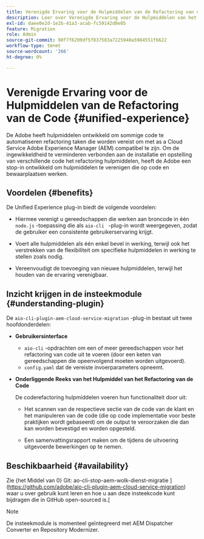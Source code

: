 ```yaml
---
title: Verenigde Ervaring voor de Hulpmiddelen van de Refactoring van de Code
description: Leer over Verenigde Ervaring voor de Hulpmiddelen van het Refactoring van de Code.
exl-id: daee0e2d-1e2b-41a3-acab-fc59142d0e05
feature: Migration
role: Admin
source-git-commit: 90f7f6209df5f837583a7225940a5984551f6622
workflow-type: tm+mt
source-wordcount: '266'
ht-degree: 0%

---
```


# Verenigde Ervaring voor de Hulpmiddelen van de Refactoring van de Code {#unified-experience}

De Adobe heeft hulpmiddelen ontwikkeld om sommige code te automatiseren refactoring taken die worden vereist om met as a Cloud Service Adobe Experience Manager (AEM) compatibel te zijn. Om de ingewikkeldheid te verminderen verbonden aan de installatie en opstelling van verschillende code het refactoring hulpmiddelen, heeft de Adobe een stop-in ontwikkeld om hulpmiddelen te verenigen die op code en bewaarplaatsen werken.

## Voordelen {#benefits}

De Unified Experience plug-in biedt de volgende voordelen:

* Hiermee verenigt u gereedschappen die werken aan broncode in één `node.js` -toepassing die als `aio-cli ` -plug-in wordt weergegeven, zodat de gebruiker een consistente gebruikerservaring krijgt.

* Voert alle hulpmiddelen als één enkel bevel in werking, terwijl ook het verstrekken van de flexibiliteit om specifieke hulpmiddelen in werking te stellen zoals nodig.

* Vereenvoudigt de toevoeging van nieuwe hulpmiddelen, terwijl het houden van de ervaring verenigbaar.

## Inzicht krijgen in de insteekmodule {#understanding-plugin}

De `aio-cli-plugin-aem-cloud-service-migration` -plug-in bestaat uit twee hoofdonderdelen:

* **Gebruikersinterface**

   * `aio-cli` -opdrachten om een of meer gereedschappen voor het refactoring van code uit te voeren (door een keten van gereedschappen die opeenvolgend moeten worden uitgevoerd).
   * `config.yaml` dat de vereiste invoerparameters opneemt.

* **Onderliggende Reeks van het Hulpmiddel van het Refactoring van de Code**

  De coderefactoring hulpmiddelen voeren hun functionaliteit door uit:

   * Het scannen van de respectieve sectie van de code van de klant en het manipuleren van de code (die op code implementatie voor beste praktijken wordt gebaseerd) om de output te veroorzaken die dan kan worden bevestigd en worden opgesteld.

   * Een samenvattingsrapport maken om de tijdens de uitvoering uitgevoerde bewerkingen op te nemen.

## Beschikbaarheid {#availability}

Zie {het Middel van 0} Git: ao-cli-stop-aem-wolk-dienst-migratie ](https://github.com/adobe/aio-cli-plugin-aem-cloud-service-migration) waar u over gebruik kunt leren en hoe u aan deze insteekcode kunt bijdragen die in GitHub open-sourced is.[

>[!NOTE]
>De insteekmodule is momenteel geïntegreerd met AEM Dispatcher Converter en Repository Modernizer.
